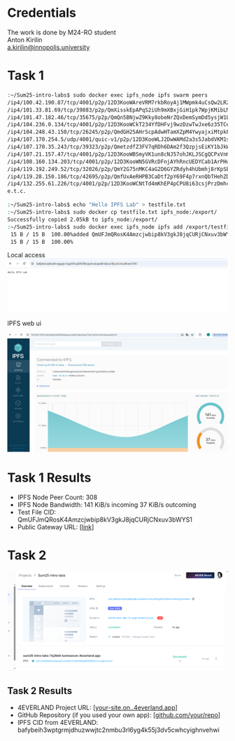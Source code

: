 # Credentials

The work is done by M24-RO student  
Anton Kirilin  
a.kirilin@innopolis.university  

# Task 1  

```bash
:~/Sum25-intro-labs$ sudo docker exec ipfs_node ipfs swarm peers
/ip4/100.42.190.87/tcp/4001/p2p/12D3KooWAreVRM7rkbRoyAj1MWpmk4uCsQw2LR2ugwjmKz9GHF4D
/ip4/101.33.81.69/tcp/39883/p2p/QmXisskEpAPqS2iUh9mXBxjGiH1pk7WpjKMibLMQWvpmCN
/ip4/101.47.182.46/tcp/35675/p2p/QmQn5BNjwZ9Kky8obeNrZQxDemSymDd5ysjW1LeiHdWJXv
/ip4/104.236.0.134/tcp/4001/p2p/12D3KooWCkT234YfDHFvj9wzDzwTwJxe6z35TCe1MfSxTYVFk3Sh
/ip4/104.248.43.150/tcp/26245/p2p/QmdGH25AHrScpAdwHTamXZpM4YwyajxiMtpkFb2w6Z4W4Z
/ip4/107.170.254.5/udp/4001/quic-v1/p2p/12D3KooWLJ2DwWAMd2a3s5JabdVKM1srt7D2TnwjCjr4hwnqk6zh
/ip4/107.170.35.243/tcp/39323/p2p/QmetzdfZ3FV7qRDh6DAm2f3QzpjsEiKY1bJkWLnbGmGqCe
/ip4/107.21.157.47/tcp/4001/p2p/12D3KooWBSmyVK1un8cNJ57ohJKLJSCgQCPxVnKyCqfGpjgXi4BC
/ip4/108.160.134.203/tcp/4001/p2p/12D3KooWN5GVRcDFnjAYhRncUEDYCab1ArPHuYnLZZvHoxgZLdnP
/ip4/119.192.249.52/tcp/32026/p2p/QmY2G75nMKC4aG2D6GYZRdyh4hUbmhj8rKpSEwPsDZZqUg
/ip4/119.28.150.186/tcp/42695/p2p/QmfUxAeRHPB3CaDtf2pY69F4p7rxnQbTHehZD4Uy8C4bvd
/ip4/132.255.61.226/tcp/4001/p2p/12D3KooWCNtTd4mKhEP4pCPU8i63csjPrzDmhcHbJoSJFMdKijk
e.t.c.
```  

```bash
:~/Sum25-intro-labs$ echo "Hello IPFS Lab" > testfile.txt
:~/Sum25-intro-labs$ sudo docker cp testfile.txt ipfs_node:/export/
Successfully copied 2.05kB to ipfs_node:/export/
:~/Sum25-intro-labs$ sudo docker exec ipfs_node ipfs add /export/testfile.txt
 15 B / 15 B  100.00%added QmUFJmQRosK4Amzcjwbip8kV3gkJ8jqCURjCNxuv3bWYS1 testfile.txt
 15 B / 15 B  100.00%
 ```  

 Local access
 ![alt text](locallab10.png)

 IPFS web ui

 ![alt text](ipfswebuilab10.png)


# Task 1 Results
- IPFS Node Peer Count: 308
- IPFS Node Bandwidth: 141 KiB/s incoming  37 KiB/s outcoming
- Test File CID: QmUFJmQRosK4Amzcjwbip8kV3gkJ8jqCURjCNxuv3bWYS1
- Public Gateway URL: [\[link\]](https://ipfs.io/ipfs/QmUFJmQRosK4Amzcjwbip8kV3gkJ8jqCURjCNxuv3bWYS1)

# Task 2

![alt text](dodeplab10.png)

## Task 2 Results
- 4EVERLAND Project URL: [\[your-site.on..4everland.app\]](https://sum25-intro-labs-18-eegb.4everland.app/)
- GitHub Repository (if you used your own app): [\[github.com/your/repo\]](https://github.com/Lumiwarum/Sum25-intro-labs)
- IPFS CID from 4EVERLAND: bafybeih3wptgrmjdhuzwwjtc2nmbu3rl6yg4k55j3dv5cwhcyighnvehwi